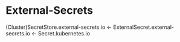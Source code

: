 # External-Secrets

(Cluster)SecretStore.external-secrets.io <- ExternalSecret.external-secrets.io <- Secret.kubernetes.io
